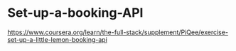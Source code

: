 # Set-up-a-booking-API
https://www.coursera.org/learn/the-full-stack/supplement/PiQee/exercise-set-up-a-little-lemon-booking-api
